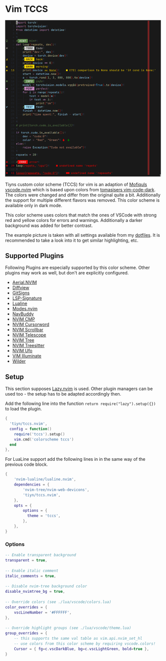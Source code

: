 # Vim TCCS

![colorscheme-example](tccs-example.png)

Tiyns custom color scheme (TCCS) for vim is an adaption of
[Mofiquls vscode.nvim](https://github.com/Mofiqul/vscode.nvim) which is based upon colors from
[tomasisers vim-code-dark](https://github.com/tomasiser/vim-code-dark).
The colors were changed and differ from the original quite a bit.
Additionally the support for multiple different flavors was removed.
This color scheme is available only in dark mode.

This color scheme uses colors that match the ones of VSCode with strong red and
yellow colors for errors and warnings.
Additionally a darker background was added for better contrast.

The example picture is taken with all settings available from my
[dotfiles](https://github.com/tiyn/dotfiles).
It is recommended to take a look into it to get similar highlighting, etc.

## Supported Plugins

Following Plugins are especially supported by this color scheme.
Other plugins may work as well, but don't are explicitly configured.

- [Aerial.NVIM](https://github.com/stevearc/aerial.nvim/)
- [Diffview](https://github.com/sindrets/diffview.nvim)
- [GitSigns](https://github.com/lewis6991/gitsigns.nvim)
- [LSP-Signature](https://github.com/ray-x/lsp_signature.nvim)
- [Lualine](https://github.com/nvim-lualine/lualine.nvim)
- [Modes.nvim](https://github.com/mvllow/modes.nvim)
- [NavBuddy](https://github.com/SmiteshP/nvim-navbuddy)
- [NVIM CMP](https://github.com/hrsh7th/nvim-cmp)
- [NVIM Cursorword](https://github.com/xiyaowong/nvim-cursorword)
- [NVIM Scrollbar](https://github.com/petertriho/nvim-scrollbar)
- [NVIM Telescope](https://github.com/nvim-telescope/telescope.nvim)
- [NVIM Tree](https://github.com/nvim-tree/nvim-tree.lua)
- [NVIM Treesitter](https://github.com/nvim-treesitter/nvim-treesitter)
- [NVIM Ufo](https://github.com/kevinhwang91/nvim-ufo)
- [VIM Illuminate](https://github.com/RRethy/vim-illuminate)
- [Wilder](https://github.com/gelguy/wilder.nvim)

## Setup

This section supposes [Lazy.nvim](https://github.com/folke/lazy.nvim) is used.
Other plugin managers can be used too - the setup has to be adapted accordingly then.

Add the following line into the function `return require("lazy").setup({})` to load the plugin.

```lua
{
  'tiyn/tccs.nvim',
  config = function()
    require('tccs').setup()
    vim.cmd('colorscheme tccs')
  end
},
```

For LuaLine support add the following lines in in the same way of the previous code block.

```lua
{
    'nvim-lualine/lualine.nvim',
    dependencies = {
        'nvim-tree/nvim-web-devicons',
        'tiyn/tccs.nvim',
    },
    opts = {
        options = {
          theme = 'tccs',
        },
    },
}
```

### Options

```lua
-- Enable transparent background
transparent = true,

-- Enable italic comment
italic_comments = true,

-- Disable nvim-tree background color
disable_nvimtree_bg = true,

-- Override colors (see ./lua/vscode/colors.lua)
color_overrides = {
    vscLineNumber = '#FFFFFF',
},

-- Override highlight groups (see ./lua/vscode/theme.lua)
group_overrides = {
    -- this supports the same val table as vim.api.nvim_set_hl
    -- use colors from this color scheme by requiring vscode.colors!
    Cursor = { fg=c.vscDarkBlue, bg=c.vscLightGreen, bold=true },
}
```
